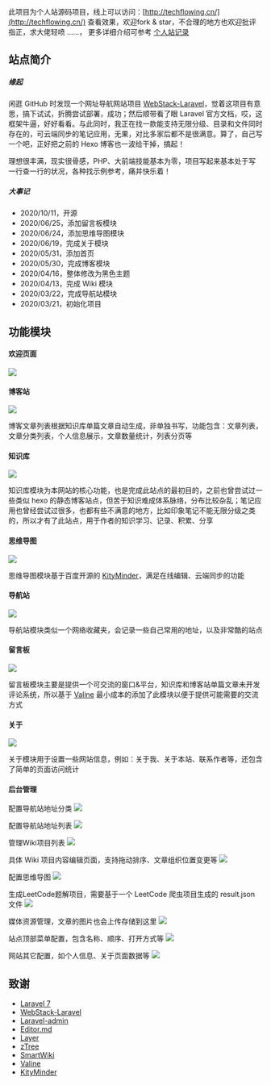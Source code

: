 
此项目为个人站源码项目，线上可以访问：[http://techflowing.cn/](http://techflowing.cn/) 查看效果，欢迎fork & star，不合理的地方也欢迎批评指正，求大佬轻喷 ......，
更多详细介绍可参考 [个人站记录](http://techflowing.cn/wiki/detail/8)

## 站点简介

##### 缘起

闲逛 GitHub 时发现一个网址导航网站项目 [WebStack-Laravel](https://github.com/hui-ho/WebStack-Laravel "WebStack-Laravel")，觉着这项目有意思，搞下试试，折腾尝试部署，成功；然后顺带看了眼 Laravel 官方文档，哎，这框架牛逼，好好看看。与此同时，我正在找一款能支持无限分级、目录和文件同时存在的，可云端同步的笔记应用，无果，对比多家后都不是很满意。算了，自己写一个吧，正好把之前的 Hexo 博客也一波给干掉，搞起！

理想很丰满，现实很骨感，PHP、大前端技能基本为零，项目写起来基本处于写一行查一行的状况，各种找示例参考，痛并快乐着！


##### 大事记

* 2020/10/11，开源
* 2020/06/25，添加留言板模块
* 2020/06/24，添加思维导图模块
* 2020/06/19，完成关于模块
* 2020/05/31，添加首页
* 2020/05/30，完成博客模块
* 2020/04/16，整体修改为黑色主题
* 2020/04/13，完成 Wiki 模块
* 2020/03/22，完成导航站模块
* 2020/03/21，初始化项目

## 功能模块

#### 欢迎页面

![](http://techflowing.cn/media-store/wiki/img/202010/5f83017ed0f96_5f83017e.png)

#### 博客站

![](http://techflowing.cn/media-store/wiki/img/202010/5f8307efc0167_5f8307ef.png)

博客文章列表根据知识库单篇文章自动生成，非单独书写，功能包含：文章列表，文章分类列表，个人信息展示，文章数量统计，列表分页等

#### 知识库

![](http://techflowing.cn/media-store/wiki/img/202010/5f83094ecdf98_5f83094e.png)

知识库模块为本网站的核心功能，也是完成此站点的最初目的，之前也曾尝试过一些类似 hexo 的静态博客站点，但苦于知识难成体系脉络，分布比较杂乱；笔记应用也曾经尝试过很多，也都有些不满意的地方，比如印象笔记不能无限分级之类的，所以才有了此站点，用于作者的知识学习、记录、积累、分享

#### 思维导图

![](http://techflowing.cn/media-store/wiki/img/202010/5f830468ca01d_5f830468.png)

思维导图模块基于百度开源的 [KityMinder](https://github.com/fex-team/kityminder)，满足在线编辑、云端同步的功能

#### 导航站

![](http://techflowing.cn/media-store/wiki/img/202010/5f8306074b0c6_5f830607.png)

导航站模块类似一个网络收藏夹，会记录一些自己常用的地址，以及非常酷的站点

#### 留言板

![](http://techflowing.cn/media-store/wiki/img/202010/5f830974e8c7c_5f830974.png)

留言板模块主要是提供一个可交流的窗口&平台，知识库和博客站单篇文章未开发评论系统，所以基于 [Valine](https://valine.js.org/) 最小成本的添加了此模块以便于提供可能需要的交流方式

#### 关于

![](http://techflowing.cn/media-store/wiki/img/202010/5f830999ed0f3_5f830999.png)

关于模块用于设置一些网站信息，例如：关于我、关于本站、联系作者等，还包含了简单的页面访问统计

#### 后台管理

配置导航站地址分类
![](http://techflowing.cn/media-store/wiki/img/202010/5f83157880731_5f831578.png)

配置导航站地址列表
![](http://techflowing.cn/media-store/wiki/img/202010/5f8315a45929c_5f8315a4.png)

管理Wiki项目列表
![](http://techflowing.cn/media-store/wiki/img/202010/5f8315d5326a6_5f8315d5.png)

具体 Wiki 项目内容编辑页面，支持拖动排序、文章组织位置变更等
![](http://techflowing.cn/media-store/wiki/img/202010/5f831b5bad4cc_5f831b5b.png)

配置思维导图
![](http://techflowing.cn/media-store/wiki/img/202010/5f8316045254e_5f831604.png)

生成LeetCode题解项目，需要基于一个 LeetCode 爬虫项目生成的 result.json 文件
![](http://techflowing.cn/media-store/wiki/img/202010/5f8316407d6b5_5f831640.png)

媒体资源管理，文章的图片也会上传存储到这里
![](http://techflowing.cn/media-store/wiki/img/202010/5f83166f21d6a_5f83166f.png)

站点顶部菜单配置，包含名称、顺序、打开方式等
![](http://techflowing.cn/media-store/wiki/img/202010/5f83169f6b8d2_5f83169f.png)

网站其它配置，如个人信息、关于页面数据等
![](http://techflowing.cn/media-store/wiki/img/202010/5f8319287b805_5f831928.png)


## 致谢

* [Laravel 7](https://learnku.com/docs/laravel/7.x "Laravel 7")
* [WebStack-Laravel](https://github.com/hui-ho/WebStack-Laravel "WebStack-Laravel")
* [Laravel-admin](https://laravel-admin.org/ "Laravel-admin")
* [Editor.md](http://editor.md.ipandao.com/ "Editor.md")
* [Layer ](https://layer.layui.com/ "Layer ")
* [zTree](http://www.treejs.cn/v3/main.php#_zTreeInfo "zTree")
* [SmartWiki](https://github.com/lifei6671/SmartWiki "SmartWiki")
* [Valine](https://valine.js.org/)
* [KityMinder](https://github.com/fex-team/kityminder)
